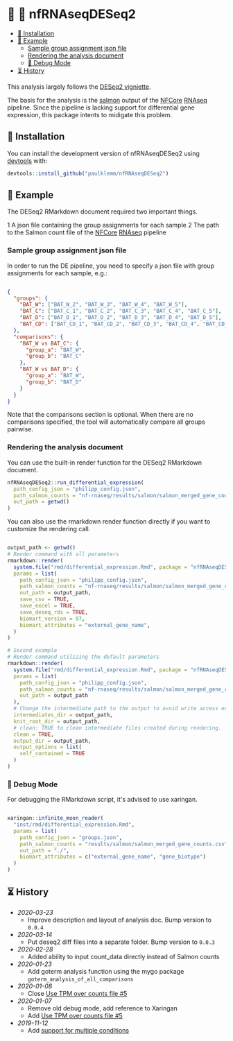 
# 🧬 🔬 nfRNAseqDESeq2

<!-- TOC depthFrom:2 -->

- [💾 Installation](#💾-installation)
- [🏀 Example](#🏀-example)
  - [Sample group assignment json file](#sample-group-assignment-json-file)
  - [Rendering the analysis document](#rendering-the-analysis-document)
  - [🐛 Debug Mode](#🐛-debug-mode)
- [⏳ History](#⏳-history)

<!-- /TOC -->

This analysis largely follows the [DESeq2 vigniette](https://bioconductor.org/packages/release/bioc/vignettes/DESeq2/inst/doc/DESeq2.html).

The basis for the analysis is the [salmon](https://combine-lab.github.io/salmon/) output of the [NFCore](https://nf-co.re/) [RNAseq](https://github.com/nf-core/RNAseq) pipeline.
Since the pipeline is lacking support for differential gene expression, this package intents to midigate this problem.

## 💾 Installation

You can install the development version of nfRNAseqDESeq2 using [devtools](https://cran.r-project.org/web/packages/devtools/index.html) with:

``` r
devtools::install_github("paulklemm/nfRNAseqDESeq2")
```

## 🏀 Example

The DESeq2 RMarkdown document required two important things.

1 A json file containing the group assignments for each sample
2 The path to the Salmon count file of the [NFCore](https://nf-co.re/) [RNAseq](https://github.com/nf-core/RNAseq) pipeline

### Sample group assignment json file

In order to run the DE pipeline, you need to specify a json file with group assignments for each sample, e.g.:

```json

{
  "groups": {
    "BAT_W": ["BAT_W_2", "BAT_W_3", "BAT_W_4", "BAT_W_5"],
    "BAT_C": ["BAT_C_1", "BAT_C_2", "BAT_C_3", "BAT_C_4", "BAT_C_5"],
    "BAT_D": ["BAT_D_1", "BAT_D_2", "BAT_D_3", "BAT_D_4", "BAT_D_5"],
    "BAT_CD": ["BAT_CD_1", "BAT_CD_2", "BAT_CD_3", "BAT_CD_4", "BAT_CD_5"]
  },
  "comparisons": {
    "BAT_W vs BAT_C": {
      "group_a": "BAT_W",
      "group_b": "BAT_C"
    },
    "BAT_W vs BAT_D": {
      "group_a": "BAT_W",
      "group_b": "BAT_D"
    }
  }
}

```

Note that the comparisons section is optional.
When there are no comparisons specified, the tool will automatically compare all groups pairwise.

### Rendering the analysis document

You can use the built-in render function for the DESeq2 RMarkdown document.

```r
nfRNAseqDESeq2::run_differential_expression(
  path_config_json = "philipp_config.json",
  path_salmon_counts = "nf-rnaseq/results/salmon/salmon_merged_gene_counts.csv",
  out_path = getwd()
)
```

You can also use the rmarkdown render function directly if you want to customize the rendering call.

```r

output_path <- getwd()
# Render command with all parameters
rmarkdown::render(
  system.file("rmd/differential_expression.Rmd", package = "nfRNAseqDESeq2"),
  params = list(
    path_config_json = "philipp_config.json",
    path_salmon_counts = "nf-rnaseq/results/salmon/salmon_merged_gene_counts.csv",
    out_path = output_path,
    save_csv = TRUE,
    save_excel = TRUE,
    save_deseq_rds = TRUE,
    biomart_version = 97,
    biomart_attributes = "external_gene_name",
  )
)

# Second example
# Render command utilizing the default parameters
rmarkdown::render(
  system.file("rmd/differential_expression.Rmd", package = "nfRNAseqDESeq2"),
  params = list(
    path_config_json = "philipp_config.json",
    path_salmon_counts = "nf-rnaseq/results/salmon/salmon_merged_gene_counts.csv",
    out_path = output_path
  ),
  # Change the intermediate path to the output to avoid write access errors
  intermediates_dir = output_path,
  knit_root_dir = output_path,
  # clean: TRUE to clean intermediate files created during rendering.
  clean = TRUE,
  output_dir = output_path,
  output_options = list(
    self_contained = TRUE
  )
)
```

### 🐛 Debug Mode

For debugging the RMarkdown script, it's advised to use xaringan.

```r

xaringan::infinite_moon_reader(
  "inst/rmd/differential_expression.Rmd",
  params = list(
    path_config_json = "groups.json",
    path_salmon_counts = "results/salmon/salmon_merged_gene_counts.csv",
    out_path = "./",
    biomart_attributes = c("external_gene_name", "gene_biotype")
  )
)

```

## ⏳ History

- *2020-03-23*
  - Improve description and layout of analysis doc. Bump version to `0.0.4`
- *2020-03-14*
  - Put deseq2 diff files into a separate folder. Bump version to `0.0.3`
- *2020-02-28*
  - Added ability to input count_data directly instead of Salmon counts
- *2020-01-23*
  - Add goterm analysis function using the mygo package `goterm_analysis_of_all_comparisons`
- *2020-01-08*
  - Close [Use TPM over counts file #5](https://github.com/paulklemm/nfRNAseqDESeq2/issues/5)
- *2020-01-07*
  - Remove old debug mode, add reference to Xaringan
  - Add [Use TPM over counts file #5](https://github.com/paulklemm/nfRNAseqDESeq2/issues/5)
- *2019-11-12*
  - Add [support for multiple conditions](https://github.com/paulklemm/nfRNAseqDESeq2/issues/4)
